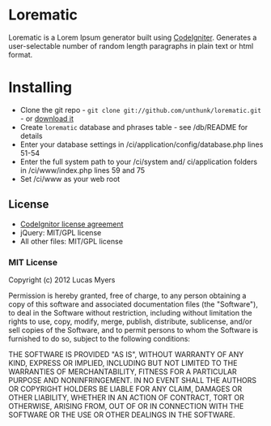 # Lorematic

Lorematic is a Lorem Ipsum generator built using [CodeIgniter](http://http://codeigniter.com/).  Generates a user-selectable number of random length paragraphs in plain text or html format.

# Installing

* Clone the git repo - `git clone git://github.com/unthunk/lorematic.git` - or [download it](https://unthunk@github.com/unthunk/lorematic.git)
* Create `lorematic` database and phrases table - see /db/README for details
* Enter your database settings in /ci/application/config/database.php lines 51-54
* Enter the full system path to your /ci/system and/ ci/application folders in /ci/www/index.php lines 59 and 75
* Set /ci/www as your web root

## License

* [CodeIgnitor license agreement](http://codeigniter.com/user_guide/license.html)
* jQuery: MIT/GPL license
* All other files: MIT/GPL license 

### MIT License

Copyright (c) 2012 Lucas Myers

Permission is hereby granted, free of charge, to any person obtaining a copy
of this software and associated documentation files (the "Software"), to deal
in the Software without restriction, including without limitation the rights
to use, copy, modify, merge, publish, distribute, sublicense, and/or sell
copies of the Software, and to permit persons to whom the Software is
furnished to do so, subject to the following conditions:

THE SOFTWARE IS PROVIDED "AS IS", WITHOUT WARRANTY OF ANY KIND, EXPRESS OR
IMPLIED, INCLUDING BUT NOT LIMITED TO THE WARRANTIES OF MERCHANTABILITY,
FITNESS FOR A PARTICULAR PURPOSE AND NONINFRINGEMENT. IN NO EVENT SHALL THE
AUTHORS OR COPYRIGHT HOLDERS BE LIABLE FOR ANY CLAIM, DAMAGES OR OTHER
LIABILITY, WHETHER IN AN ACTION OF CONTRACT, TORT OR OTHERWISE, ARISING FROM,
OUT OF OR IN CONNECTION WITH THE SOFTWARE OR THE USE OR OTHER DEALINGS IN THE
SOFTWARE.